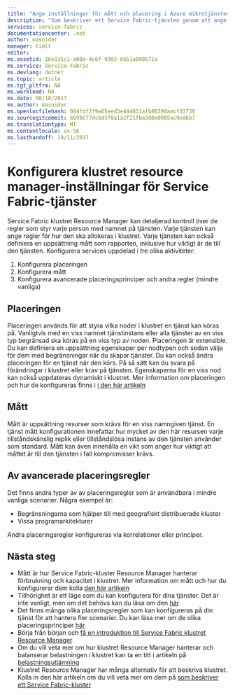 ```yaml
---
title: "Ange inställningar för mått och placering i Azure mikrotjänster | Microsoft Docs"
description: "Som beskriver ett Service Fabric-tjänsten genom att ange mått, placeringen och andra placeringsprinciper."
services: service-fabric
documentationcenter: .net
author: masnider
manager: timlt
editor: 
ms.assetid: 16e135c1-a00a-4c6f-9302-6651a090571a
ms.service: Service-Fabric
ms.devlang: dotnet
ms.topic: article
ms.tgt_pltfrm: NA
ms.workload: NA
ms.date: 08/18/2017
ms.author: masnider
ms.openlocfilehash: 084fdf2f9a65eed3e444851afb88390aacf33738
ms.sourcegitcommit: 6699c77dcbd5f8a1a2f21fba3d0a0005ac9ed6b7
ms.translationtype: MT
ms.contentlocale: sv-SE
ms.lasthandoff: 10/11/2017
---
```

# <a name="configuring-cluster-resource-manager-settings-for-service-fabric-services"></a>Konfigurera klustret resource manager-inställningar för Service Fabric-tjänster
Service Fabric klustret Resource Manager kan detaljerad kontroll över de regler som styr varje person med namnet på tjänsten. Varje tjänsten kan ange regler för hur den ska allokeras i klustret. Varje tjänsten kan också definiera en uppsättning mått som rapporten, inklusive hur viktigt är de till den tjänsten. Konfigurera services uppdelad i tre olika aktiviteter:

1. Konfigurera placeringen
2. Konfigurera mått
3. Konfigurera avancerade placeringsprinciper och andra regler (mindre vanliga)

## <a name="placement-constraints"></a>Placeringen
Placeringen används för att styra vilka noder i klustret en tjänst kan köras på. Vanligtvis med en viss namnet tjänstinstans eller alla tjänster av en viss typ begränsad ska köras på en viss typ av noden. Placeringen är extensible. Du kan definiera en uppsättning egenskaper per nodtypen och sedan välja för dem med begränsningar när du skapar tjänster. Du kan också ändra placeringen för en tjänst när den körs. På så sätt kan du svara på förändringar i klustret eller krav på tjänsten. Egenskaperna för en viss nod kan också uppdateras dynamiskt i klustret. Mer information om placeringen och hur de konfigureras finns i [i den här artikeln](service-fabric-cluster-resource-manager-cluster-description.md#node-properties-and-placement-constraints)

## <a name="metrics"></a>Mått
Mått är uppsättning resurser som krävs för en viss namngiven tjänst. En tjänst mått konfigurationen innefattar hur mycket av den här resursen varje tillståndskänslig replik eller tillståndslösa instans av den tjänsten använder som standard. Mått kan även innehålla en vikt som anger hur viktigt att måttet är till den tjänsten i fall kompromisser krävs.

## <a name="advanced-placement-rules"></a>Av avancerade placeringsregler
Det finns andra typer av av placeringsregler som är användbara i mindre vanliga scenarier. Några exempel är:
- Begränsningarna som hjälper till med geografiskt distribuerade kluster
- Vissa programarkitekturer

Andra placeringsregler konfigureras via korrelationer eller principer.

## <a name="next-steps"></a>Nästa steg
- Mått är hur Service Fabric-kluster Resource Manager hanterar förbrukning och kapacitet i klustret. Mer information om mått och hur du konfigurerar dem kolla [den här artikeln](service-fabric-cluster-resource-manager-metrics.md)
- Tillhörighet är ett läge som du kan konfigurera för dina tjänster. Det är inte vanligt, men om det behövs kan du läsa om den [här](service-fabric-cluster-resource-manager-advanced-placement-rules-affinity.md)
- Det finns många olika placeringsregler som kan konfigureras på din tjänst för att hantera fler scenarier. Du kan läsa mer om de olika placeringsprinciper [här](service-fabric-cluster-resource-manager-advanced-placement-rules-placement-policies.md)
- Börja från början och [få en introduktion till Service Fabric klustret Resource Manager](service-fabric-cluster-resource-manager-introduction.md)
- Om du vill veta mer om hur klustret Resource Manager hanterar och balanserar belastningen i klustret kan ta en titt i artikeln på [belastningsutjämning](service-fabric-cluster-resource-manager-balancing.md)
- Klustret Resource Manager har många alternativ för att beskriva klustret. Kolla in den här artikeln om du vill veta mer om dem på [som beskriver ett Service Fabric-kluster](service-fabric-cluster-resource-manager-cluster-description.md)
